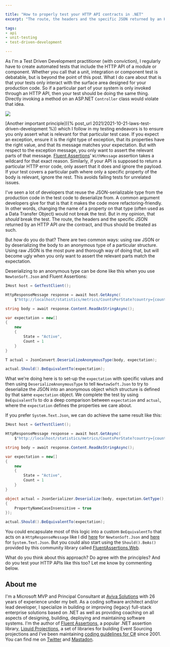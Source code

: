 ```yaml
---

title: "How to properly test your HTTP API contracts in .NET"
excerpt: "The route, the headers and the specific JSON returned by an HTTP API are the contract, and thus should be treated as such"

tags:
- api
- unit-testing
- test-driven-development

---
```


As I'm a Test Driven Development practitioner (with conviction), I regularly have to create automated tests that include the HTTP API of a module or component. Whether you call that a unit, integration or component test is debatable, but is beyond the point of this post. What I do care about that is that your tests only interact with the surface area designed for your production code. So if a particular part of your system is only invoked through an HTTP API, then your test should be doing the same thing. Directly invoking a method on an ASP.NET `Controller` class would violate that idea. 

<img src="{{ site.url }}{{ site.baseurl }}/assets/images/posts/2023/api-testing.png" class="align-center"/> 

[Another important principle]({% post_url 2021/2021-10-21-laws-test-driven-development %}) which I follow in my testing endeavors is to ensure you only assert what is relevant for that particular test case. If you expect an exception, ensure it is the right type of exception, that its properties have the right value, and that its message matches your expectation. But with respect to the exception message, you only want to assert the relevant parts of that message. [Fluent Assertions](https://fluentassertions.com/)' `WithMessage` assertion takes a wildcard for that exact reason. Similarly, if your API is supposed to return a particular HTTP error code, only assert that it does and ignore the payload. If your test covers a particular path where only a specific property of the body is relevant, ignore the rest. This avoids failing tests for unrelated issues. 

I've seen a lot of developers that reuse the JSON-serializable type from the production code in the test code to deserialize from. A common argument developers give for that is that it makes the code more refactoring-friendly. In other words, changing the name of a property on that type (often used as a Data Transfer Object) would not break the test. But in my opinion, that _should_ break the test. The route, the headers and the specific JSON returned by an HTTP API _are_ the contract, and thus should be treated as such. 

But how do you do that? There are two common ways: using raw JSON or by deserializing the body to an anonymous type of a particular structure. Using raw JSON is the most pure and thorough way of doing that, but will become ugly when you only want to assert the relevant parts match the expectation. 

Deserializing to an anonymous type can be done like this when you use `NewtonSoft.Json` and Fluent Assertions:

```csharp
IHost host = GetTestClient();

HttpResponseMessage response = await host.GetAsync(
    $"http://localhost/statistics/metrics/CountsPerState?country={countryCode}&kind=Filming");

string body = await response.Content.ReadAsStringAsync();

var expectation = new[]
{
    new
    {
        State = "Active",
        Count = 1
    }
}

T actual = JsonConvert.DeserializeAnonymousType(body, expectation);

actual.Should().BeEquivalentTo(expectation);
```

What we're doing here is to set-up the `expectation` with specific values and then using `DeserializeAnonymousType` to tell `NewtowSoft.Json` to try to deserialize the JSON into an anonymous object which structure is defined by that same `expectation` object. We complete the test by using `BeEquivalentTo` to do a deep comparison between `expectation` and `actual`, where the `expectation` defines the properties we care about. 

If you prefer `System.Text.Json`, we can do achieve the same result like this:

```csharp
IHost host = GetTestClient();

HttpResponseMessage response = await host.GetAsync(
    $"http://localhost/statistics/metrics/CountsPerState?country={countryCode}&kind=Filming");

string body = await response.Content.ReadAsStringAsync();

var expectation = new[]
{
    new
    {
        State = "Active",
        Count = 1
    }
}

object actual = JsonSerializer.Deserialize(body, expectation.GetType(), new JsonSerializerOptions
{
    PropertyNameCaseInsensitive = true
});

actual.Should().BeEquivalentTo(expectation);
```

You could encapsulate most of this logic into a custom `BeEquivalentTo` that acts on a `HttpResponseMessage` like I did [here](https://github.com/dennisdoomen/EffectiveTddDemo/blob/master/Tests/DocumentManagement.Specs/13_SimplerDeserialization_NewtonSoft/HttpClientExtensions.cs#L8) for `NewtonSoft.Json` and [here](https://github.com/dennisdoomen/EffectiveTddDemo/blob/master/Tests/DocumentManagement.Specs/14_SimplerDeserialization_SystemText/HttpClientExtensions.cs#L8) for `System.Text.Json`. But you could also start using the `Should().BeAs()` provided by this community library called [FluentAssertions.Web](https://github.com/adrianiftode/FluentAssertions.Web#fluentassertionsweb-examples). 

What do you think about this approach? Do agree with the principles? And do you test your HTTP APIs like this too? Let me know by commenting below. 

## About me
I'm a Microsoft MVP and Principal Consultant at [Aviva Solutions](https://avivasolutions.nl/) with 26 years of experience under my belt. As a coding software architect and/or lead developer, I specialize in building or improving (legacy) full-stack enterprise solutions based on .NET as well as providing coaching on all aspects of designing, building, deploying and maintaining software systems. I'm the author of [Fluent Assertions](https://www.fluentassertions.com), a popular .NET assertion library, [Liquid Projections](https://www.liquidprojections.net), a set of libraries for building Event Sourcing projections and I've been maintaining [coding guidelines for C#](https://www.csharpcodingguidelines.com) since 2001. You can find me on [Twitter](https://twitter.com/ddoomen) and [Mastadon](https://mastodon.social/@ddoomen).